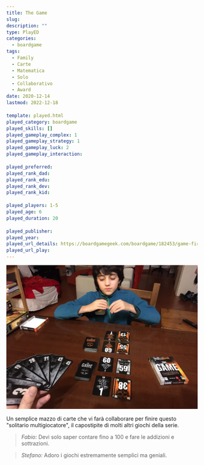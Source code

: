 ```yaml
---
title: The Game
slug: 
description: ""
type: PlayED
categories:
  - boardgame
tags:
  - Family
  - Carte
  - Matematica
  - Solo
  - Collaborativo
  - Award
date: 2020-12-14
lastmod: 2022-12-18

template: played.html
played_category: boardgame
played_skills: []
played_gameplay_complex: 1
played_gameplay_strategy: 1
played_gameplay_luck: 2
played_gameplay_interaction:

played_preferred:
played_rank_dad: 
played_rank_edu: 
played_rank_dev: 
played_rank_kid: 

played_players: 1-5
played_age: 6
played_duration: 20

played_publisher: 
played_year: 
played_url_details: https://boardgamegeek.com/boardgame/182453/game-fire-compilation
played_url_play: 
---
```


![](img/the_game_faccia_a_faccia.webp)

Un semplice mazzo di carte che vi farà collaborare per finire questo "solitario multigiocatore", il capostipite di molti altri giochi della serie.

> *Fabio:*
> Devi solo saper contare fino a 100 e fare le addizioni e sottrazioni.

> *Stefano:*
> Adoro i giochi estremamente semplici ma geniali.
